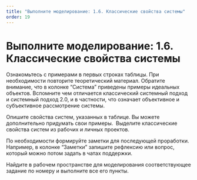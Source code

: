 ```yaml
---
title: "Выполните моделирование: 1.6. Классические свойства системы"
order: 19
---
```


# Выполните моделирование: 1.6. Классические свойства системы

Ознакомьтесь с примерами в первых строках таблицы. При необходимости повторите теоретический материал. Обратите внимание, что в колонке “Система” приведены примеры идеальных объектов. Вспомните чем отличается классический системный подход и системный подход 2.0, и в частности, что означает объективное и субъективное рассмотрение системы.

Опишите свойства систем, указанных в таблице. Вы можете дополнительно придумать свои примеры.  Выделите классические свойства систем из рабочих и личных проектов.

По необходимости формируйте заметки для последующей проработки. Например, в колонке “Заметки” запишите рефлексию или вопрос, который можно потом задать в чатах поддержки.

Найдите в рабочем пространстве для моделирования соответствующее задание по номеру и выполните все его пункты.